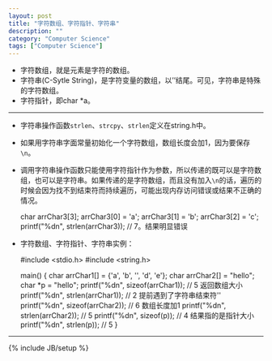 ```yaml
---
layout: post
title: "字符数组、字符指针、字符串"
description: ""
category: "Computer Science"
tags: ["Computer Science"]
---
```


+ 字符数组，就是元素是字符的数组。
+ 字符串(C-Sytle String)，是字符变量的数组，以’’结尾。可见，字符串是特殊的字符数组。
+ 字符指针，即char *a。

---

+ 字符串操作函数`strlen`、`strcpy`、`strlen`定义在string.h中。
+ 如果用字符串字面常量初始化一个字符数组，数组长度会加1，因为要保存`\n`。
+ 调用字符串操作函数只能使用字符指针作为参数，所以传递的既可以是字符数组，也可以是字符串。如果传递的是字符数组，而且没有加入`\n`的话，遍历的时候会因为找不到结束符而持续遍历，可能出现内存访问错误或结果不正确的情况。

	char arrChar3[3];
	arrChar3[0] = 'a';
	arrChar3[1] = 'b';
	arrChar3[2] = 'c';
	printf("%dn", strlen(arrChar3)); // 7。结果明显错误

+ 字符数组、字符指针、字符串实例：

	#include <stdio.h>
	#include <string.h>
	
	main() {
		char arrChar1[] = {'a', 'b', '', 'd', 'e'};
		char arrChar2[] = "hello";
		char *p = "hello";
		printf("%dn", sizeof(arrChar1)); // 5 返回数组大小
		printf("%dn", strlen(arrChar1)); // 2 提前遇到了字符串结束符''
		printf("%dn", sizeof(arrChar2)); // 6 数组长度加1
		printf("%dn", strlen(arrChar2)); // 5
		printf("%dn", sizeof(p)); // 4 结果指的是指针大小
		printf("%dn", strlen(p)); // 5
	}

---

{% include JB/setup %}